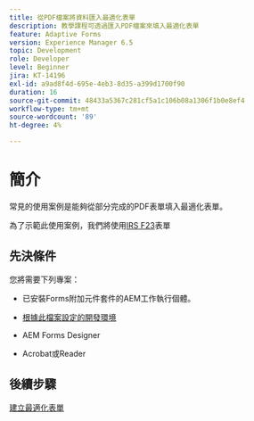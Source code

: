 ```yaml
---
title: 從PDF檔案將資料匯入最適化表單
description: 教學課程可透過匯入PDF檔案來填入最適化表單
feature: Adaptive Forms
version: Experience Manager 6.5
topic: Development
role: Developer
level: Beginner
jira: KT-14196
exl-id: a9ad8f4d-695e-4eb3-8d35-a399d1700f90
duration: 16
source-git-commit: 48433a5367c281cf5a1c106b08a1306f1b0e8ef4
workflow-type: tm+mt
source-wordcount: '89'
ht-degree: 4%

---
```


# 簡介

常見的使用案例是能夠從部分完成的PDF表單填入最適化表單。

為了示範此使用案例，我們將使用[IRS F23](./assets/f23.pdf)表單

## 先決條件

您將需要下列專案：

* 已安裝Forms附加元件套件的AEM工作執行個體。

* [根據此檔案設定的開發環境](https://experienceleague.adobe.com/docs/experience-manager-learn/forms/creating-your-first-osgi-bundle/create-your-first-osgi-bundle.html)

* AEM Forms Designer

* Acrobat或Reader

## 後續步驟

[建立最適化表單](./create-adaptive-form.md)
